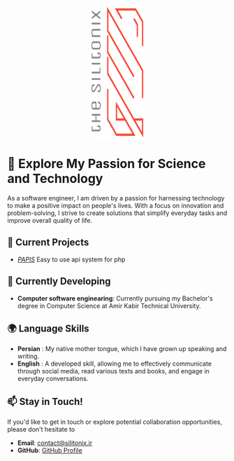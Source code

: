 <div id="header" align="center">
    <img width="120px" height="300px" src="https://raw.githubusercontent.com/Silitonix/Silitonix/refs/heads/main/logo-dark.svg">
</div>

# 🚀 Explore My Passion for Science and Technology

As a software engineer, I am driven by a passion for harnessing technology to make a positive impact on people's lives. With a focus on innovation and problem-solving, I strive to create solutions that simplify everyday tasks and improve overall quality of life.

## 🔭 Current Projects
- [*PAPIS*](https://github.com/Silitonix/PAPIS) Easy to use api system for php

## 🌱 Currently Developing
- **Computer software enginearing**: Currently pursuing my Bachelor's degree in Computer Science at Amir Kabir Technical University.

## 🌍 Language Skills

- **Persian** : My native mother tongue, which I have grown up speaking and writing.
- **English** : A developed skill, allowing me to effectively communicate through social media, read various texts and books, and engage in everyday conversations.

## 📫 Stay in Touch!
If you'd like to get in touch or explore potential collaboration opportunities, please don't hesitate to
- **Email**: [contact@silitonix.ir](mailto:contact@silitonix.ir?subject=[GitHub]%20)
- **GitHub**: [GitHub Profile](https://github.com/Silitonix)
